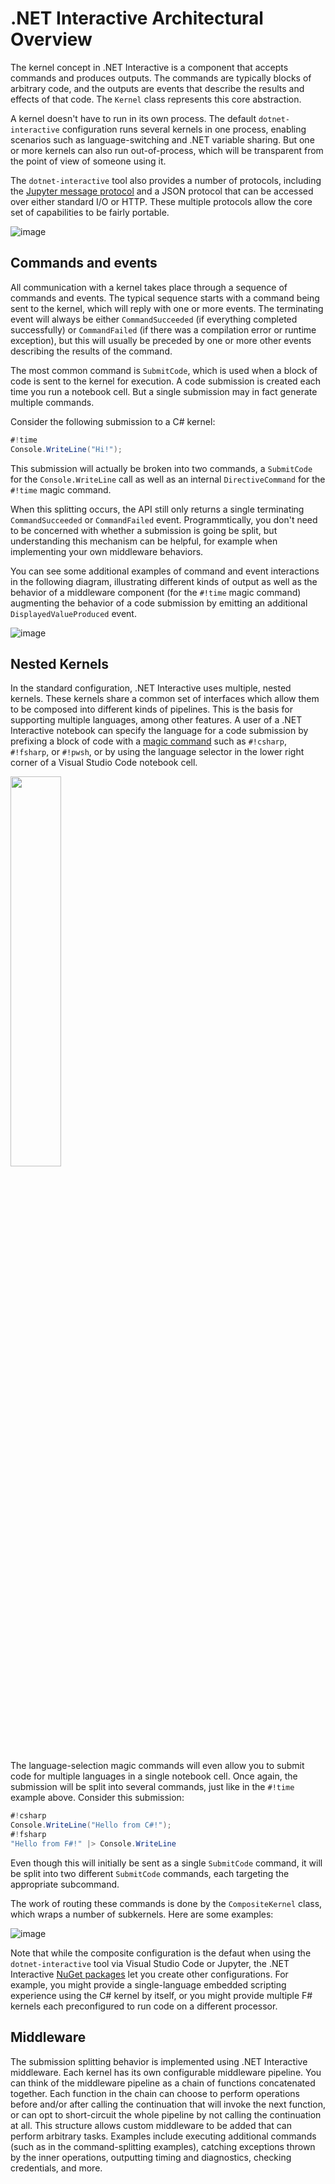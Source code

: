 # .NET Interactive Architectural Overview 

The kernel concept in .NET Interactive is a component that accepts commands and produces outputs. The commands are  typically blocks of arbitrary code, and the outputs are events that describe the results and effects of that code. The `Kernel` class represents this core abstraction.

A kernel doesn't have to run in its own process. The default `dotnet-interactive` configuration runs several kernels in one process, enabling scenarios such as language-switching and .NET variable sharing. But one or more kernels can also run out-of-process, which will be transparent from the point of view of someone using it.

The `dotnet-interactive` tool also provides a number of protocols, including the [Jupyter message protocol](https://jupyter-client.readthedocs.io/en/stable/messaging.html) and a JSON protocol that can be accessed over either standard I/O or HTTP. These multiple protocols allow the core set of capabilities to be fairly portable.

![image](https://user-images.githubusercontent.com/547415/84963747-16717d80-b0bf-11ea-87ca-dd1fb11fd000.png)

## Commands and events

All communication with a kernel takes place through a sequence of commands and events. The typical sequence starts with a command being sent to the kernel, which will reply with one or more events. The terminating event will always be either `CommandSucceeded` (if everything completed successfully) or `CommandFailed` (if there was a compilation error or runtime exception), but this will usually be preceded by one or more other events describing the results of the command. 

The most common command is `SubmitCode`, which is used when a block of code is sent to the kernel for execution. A code submission is created each time you run a notebook cell. But a single submission may in fact generate multiple commands.

Consider the following submission to a C# kernel:

```csharp
#!time
Console.WriteLine("Hi!");
```

This submission will actually be broken into two commands, a `SubmitCode` for the `Console.WriteLine` call as well as an internal `DirectiveCommand` for the `#!time` magic command. 

When this splitting occurs, the API still only returns a single terminating `CommandSucceeded` or `CommandFailed` event. Programmtically, you don't need to be concerned with whether a submission is going be split, but understanding this mechanism can be helpful, for example when implementing your own middleware behaviors.

You can see some additional examples of command and event interactions in the following diagram, illustrating different kinds of output as well as the behavior of a middleware component (for the `#!time` magic command) augmenting the behavior of a code submission by emitting an additional `DisplayedValueProduced` event.

![image](https://user-images.githubusercontent.com/547415/85328679-ff97a600-b485-11ea-839c-ebc65b0f6472.png)

## Nested Kernels

In the standard configuration, .NET Interactive uses multiple, nested kernels. These kernels share a common set of interfaces which allow them to be composed into different kinds of pipelines. This is the basis for supporting multiple languages, among other features. A user of a .NET Interactive notebook can specify the language for a code submission by prefixing a block of code with a [magic command](magic-commands.md) such as `#!csharp`, `#!fsharp`, or `#!pwsh`, or by using the language selector in the lower right corner of a Visual Studio Code notebook cell.

<img src="https://user-images.githubusercontent.com/547415/82159474-276e6b00-9843-11ea-8ec0-f3f5bcee7547.png" width="40%">

The language-selection magic commands will even allow you to submit code for multiple languages in a single notebook cell. Once again, the submission will be split into several commands, just like in the `#!time` example above. Consider this submission:

```csharp
#!csharp
Console.WriteLine("Hello from C#!");
#!fsharp
"Hello from F#!" |> Console.WriteLine
```

Even though this will initially be sent as a single `SubmitCode` command, it will be split into two different `SubmitCode` commands, each targeting the appropriate subcommand.

The work of routing these commands is done by the `CompositeKernel` class, which wraps a number of subkernels. Here are some examples: 

![image](https://user-images.githubusercontent.com/547415/82275667-2ec37080-9938-11ea-9950-e53de4406af3.png)

Note that while the composite configuration is the defaut when using the `dotnet-interactive` tool via Visual Studio Code or Jupyter, the .NET Interactive [NuGet packages](../README.md#Packages) let you create other configurations. For example, you might provide a single-language embedded scripting experience using the C# kernel by itself, or you might provide multiple F# kernels each preconfigured to run code on a different processor.

## Middleware

The submission splitting behavior is implemented using .NET Interactive middleware. Each kernel has its own configurable middleware pipeline. You can think of the middleware pipeline as a chain of functions concatenated together. Each function in the chain can choose to perform operations before and/or after calling the continuation that will invoke the next function, or can opt to short-circuit the whole pipeline by not calling the continuation at all. This structure allows custom middleware to be added that can perform arbitrary tasks. Examples include executing additional commands (such as in the command-splitting examples), catching exceptions thrown by the inner operations, outputting timing and diagnostics, checking credentials, and more.

